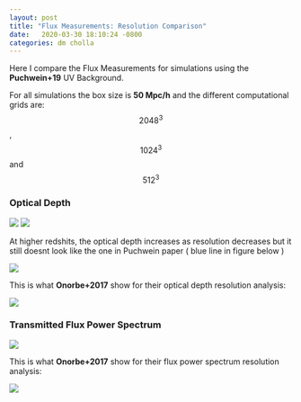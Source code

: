 ```yaml
---
layout: post
title: "Flux Measurements: Resolution Comparison"
date:   2020-03-30 18:10:24 -0800
categories: dm cholla
---
```



Here I compare the Flux Measurements for simulations using the **Puchwein+19** UV Background. 


For all simulations the box size is **50 Mpc/h** and the different computational grids are: $$2048^3$$,   $$1024^3$$  and  $$512^3$$

### Optical Depth 


<img src="{{ site.url }}assets/images/optical_depth_uvb_log_res.png"> 

<img src="{{ site.url }}assets/images/optical_depth_uvb_log_res_1.png"> 


At higher redshits, the optical depth increases as resolution decreases but it still doesnt look like the one in Puchwein paper ( blue line in figure below )

<img src="{{ site.url }}assets/images/puchwein_1.png"> 


This is what **Onorbe+2017** show for their optical depth resolution analysis:
 

<img src="{{ site.url }}assets/images/onorbe_0.png"> 


### Transmitted Flux Power Spectrum

<img src="{{ site.url }}assets/images/flux_power_spectrum_resolution.png"> 



This is what **Onorbe+2017** show for their flux power spectrum resolution analysis:
 

<img src="{{ site.url }}assets/images/onorbe_1.png"> 
